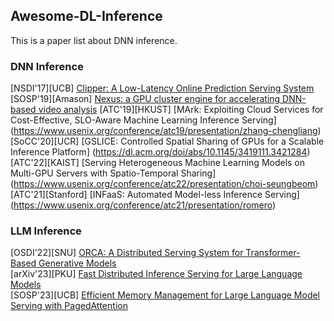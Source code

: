 ## Awesome-DL-Inference
This is a paper list about DNN inference.

### DNN Inference
[NSDI'17][UCB] [Clipper: A Low-Latency Online Prediction Serving System](https://www.usenix.org/conference/nsdi17/technical-sessions/presentation/crankshaw)
[SOSP'19][Amason] [Nexus: a GPU cluster engine for accelerating DNN-based video analysis](https://dl.acm.org/doi/abs/10.1145/3341301.3359658)
[ATC'19][HKUST] [MArk: Exploiting Cloud Services for Cost-Effective, SLO-Aware Machine Learning Inference Serving] (https://www.usenix.org/conference/atc19/presentation/zhang-chengliang)
[SoCC'20][UCR] [GSLICE: Controlled Spatial Sharing of GPUs for a Scalable Inference Platform] (https://dl.acm.org/doi/abs/10.1145/3419111.3421284)
[ATC'22][KAIST] [Serving Heterogeneous Machine Learning Models on Multi-GPU Servers with Spatio-Temporal Sharing] (https://www.usenix.org/conference/atc22/presentation/choi-seungbeom)
[ATC'21][Stanford] [INFaaS: Automated Model-less Inference Serving] (https://www.usenix.org/conference/atc21/presentation/romero)


### LLM Inference
[OSDI'22][SNU] [ORCA: A Distributed Serving System for Transformer-Based Generative Models](https://www.usenix.org/conference/osdi22/presentation/yu)   
[arXiv'23][PKU] [Fast Distributed Inference Serving for Large Language Models](https://arxiv.org/abs/2305.05920)    
[SOSP'23][UCB] [Efficient Memory Management for Large Language Model Serving with PagedAttention](https://dl.acm.org/doi/abs/10.1145/3600006.3613165) 

